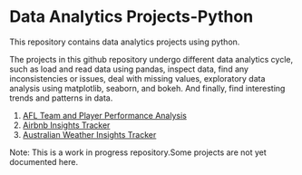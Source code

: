 # Data Analytics Projects-Python

This repository contains data analytics projects using python.

The projects in this github repository undergo different data analytics cycle, such as load and read data using pandas, inspect data, find any inconsistencies or issues, deal with missing values, exploratory data analysis using matplotlib, seaborn, and bokeh. And finally, find interesting trends and patterns in data.


1. [AFL Team and Player Performance Analysis](https://github.com/thushara-lakshmanan/DataAnalyticsProjects-Python/tree/master/AFL%20Team%20and%20Player%20%20Performance%20Analysis)
2. [Airbnb Insights Tracker](https://github.com/thushara-lakshmanan/DataAnalyticsProjects-Python/tree/master/Airbnb%20Insights%20Tracker)
3. [Australian Weather Insights Tracker](https://github.com/thushara-lakshmanan/DataAnalyticsProjects-Python/tree/master/Australian%20Weather%20Insights%20Tracker)

Note: This is a work in progress repository.Some projects are not yet documented here. 